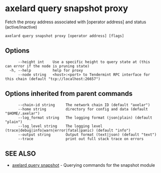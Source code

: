 # axelard query snapshot proxy

Fetch the proxy address associated with \[operator address\] and status (active/inactive)

```
axelard query snapshot proxy [operator address] [flags]
```

## Options

```
      --height int    Use a specific height to query state at (this can error if the node is pruning state)
  -h, --help          help for proxy
      --node string   <host>:<port> to Tendermint RPC interface for this chain (default "tcp://localhost:26657")
```

## Options inherited from parent commands

```
      --chain-id string     The network chain ID (default "axelar")
      --home string         directory for config and data (default "$HOME/.axelar")
      --log_format string   The logging format (json|plain) (default "plain")
      --log_level string    The logging level (trace|debug|info|warn|error|fatal|panic) (default "info")
      --output string       Output format (text|json) (default "text")
      --trace               print out full stack trace on errors
```

## SEE ALSO

- [axelard query snapshot](/cli-docs/v0_27_0/axelard_query_snapshot) - Querying commands for the snapshot module
